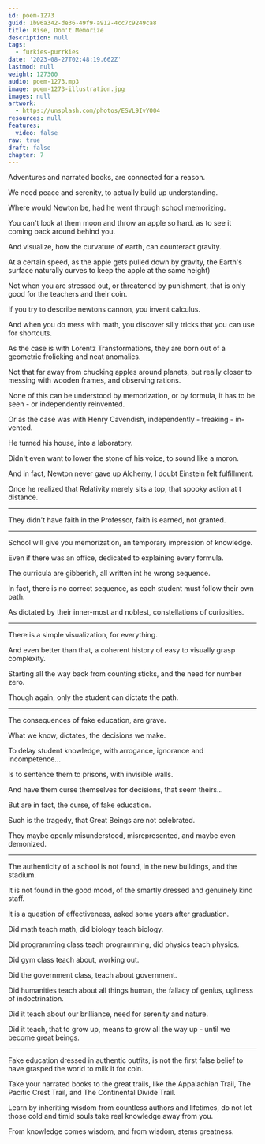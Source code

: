 ```yaml
---
id: poem-1273
guid: 1b96a342-de36-49f9-a912-4cc7c9249ca8
title: Rise, Don't Memorize
description: null
tags:
  - furkies-purrkies
date: '2023-08-27T02:48:19.662Z'
lastmod: null
weight: 127300
audio: poem-1273.mp3
image: poem-1273-illustration.jpg
images: null
artwork:
  - https://unsplash.com/photos/ESVL9IvYO04
resources: null
features:
  video: false
raw: true
draft: false
chapter: 7
---
```


Adventures and narrated books,
are connected for a reason.

We need peace and serenity,
to actually build up understanding.

Where would Newton be,
had he went through school memorizing.

You can't look at them moon and throw an apple so hard.
as to see it coming back around behind you.

And visualize, how the curvature of earth,
can counteract gravity.

At a certain speed, as the apple gets pulled down by gravity,
the Earth's surface naturally curves to keep the apple at the same height)

Not when you are stressed out, or threatened by punishment,
that is only good for the teachers and their coin.

If you try to describe newtons cannon,
you invent calculus.

And when you do mess with math,
you discover silly tricks that you can use for shortcuts.

As the case is with Lorentz Transformations,
they are born out of a geometric frolicking and neat anomalies.

Not that far away from chucking apples around planets,
but really closer to messing with wooden frames, and observing rations.

None of this can be understood by memorization,
or by formula, it has to be seen - or independently reinvented.

Or as the case was with Henry Cavendish,
independently - freaking - in-vented.

He turned his house,
into a laboratory.

Didn't even want to lower the stone of his voice,
to sound like a moron.

And in fact, Newton never gave up Alchemy,
I doubt Einstein felt fulfillment.

Once he realized that Relativity merely sits a top,
that spooky action at t distance.

---

They didn't have faith in the Professor,
faith is earned, not granted.

---

School will give you memorization,
an temporary impression of knowledge.

Even if there was an office,
dedicated to explaining every formula.

The curricula are gibberish,
all written int he wrong sequence.

In fact, there is no correct sequence,
as each student must follow their own path.

As dictated by their inner-most and noblest,
constellations of curiosities.

---

There is a simple visualization,
for everything.

And even better than that,
a coherent history of easy to visually grasp complexity.

Starting all the way back from counting sticks,
and the need for number zero.

Though again,
only the student can dictate the path.

---

The consequences of fake education,
are grave.

What we know, dictates,
the decisions we make.

To delay student knowledge,
with arrogance, ignorance and incompetence...

Is to sentence them to prisons,
with invisible walls.

And have them curse themselves for decisions,
that seem theirs...

But are in fact, the curse,
of fake education.

Such is the tragedy,
that Great Beings are not celebrated.

They maybe openly misunderstood,
misrepresented, and maybe even demonized.

---

The authenticity of a school is not found,
in the new buildings, and the stadium.

It is not found in the good mood,
of the smartly dressed and genuinely kind staff.

It is a question of effectiveness,
asked some years after graduation.

Did math teach math,
did biology teach biology.

Did programming class teach programming,
did physics teach physics.

Did gym class teach about,
working out.

Did the government class,
teach about government.

Did humanities teach about all things human,
the fallacy of genius, ugliness of indoctrination.

Did it teach about our brilliance,
need for serenity and nature.

Did it teach, that to grow up,
means to grow all the way up - until we become great beings.

---

Fake education dressed in authentic outfits,
is not the first false belief to have grasped the world to milk it for coin.

Take your narrated books to the great trails,
like the Appalachian Trail, The Pacific Crest Trail, and The Continental Divide Trail.

Learn by inheriting wisdom from countless authors and lifetimes,
do not let those cold and timid souls take real knowledge away from you.

From knowledge comes wisdom,
and from wisdom, stems greatness.
